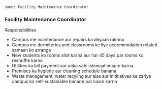 ```ngMeta
name: Facility Maintenance Coordinator
```

### Facility Maintenance Coordinator

Responsibilities
- Campus me maintenance aur repairs ka dhyaan rakhna
- Campus me dormitories and classrooms ke liye accommodation related samaan ko arrange 
- New students ko rooms allot karna aur har 45 days par rooms ko reshuffle karna
- Utilities ka bill payment aur unka sahi istemaal ensure karna
- Premises ka hygiene aur cleaning schedule banana 
- Waste management, water recyling aur aise aur inititiatives ke zariye campus ko self-sustainable banane par kaam karna 
